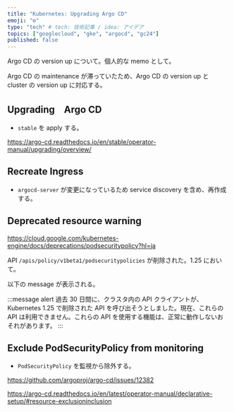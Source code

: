 ```yaml
---
title: "Kubernetes: Upgrading Argo CD"
emoji: "⚙️"
type: "tech" # tech: 技術記事 / idea: アイデア
topics: ["googlecloud", "gke", "argocd", "gc24"]
published: false
---
```

Argo CD の version up について。個人的な memo として。

Argo CD の maintenance が滞っていたため、Argo CD の version up と cluster の version up に対応する。

## Upgrading　Argo CD

- `stable` を apply する。

https://argo-cd.readthedocs.io/en/stable/operator-manual/upgrading/overview/

## Recreate Ingress

- `argocd-server` が変更になっているため service discovery を含め、再作成する。

## Deprecated resource warning

https://cloud.google.com/kubernetes-engine/docs/deprecations/podsecuritypolicy?hl=ja

API `/apis/policy/v1beta1/podsecuritypolicies` が削除された。1.25 において。

以下の message が表示される。

:::message alert
過去 30 日間に、クラスタ内の API クライアントが、Kubernetes 1.25 で削除された API を呼び出そうとしました。現在、これらの API は利用できません。これらの API を使用する機能は、正常に動作しないおそれがあります。
:::

## Exclude PodSecurityPolicy from monitoring

- `PodSecurityPolicy` を監視から除外する。

https://github.com/argoproj/argo-cd/issues/12382

https://argo-cd.readthedocs.io/en/latest/operator-manual/declarative-setup/#resource-exclusioninclusion

